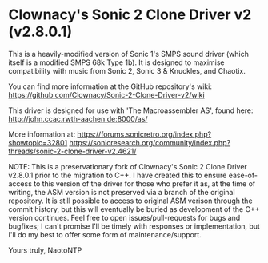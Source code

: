 # Clownacy's Sonic 2 Clone Driver v2 (v2.8.0.1)

This is a heavily-modified version of Sonic 1's SMPS sound driver (which itself is a modified SMPS 68k Type 1b).
It is designed to maximise compatibility with music from Sonic 2, Sonic 3 & Knuckles, and Chaotix.

You can find more information at the GitHub repository's wiki:
https://github.com/Clownacy/Sonic-2-Clone-Driver-v2/wiki

This driver is designed for use with 'The Macroassembler AS', found here:
http://john.ccac.rwth-aachen.de:8000/as/

More information at:
https://forums.sonicretro.org/index.php?showtopic=32801
https://sonicresearch.org/community/index.php?threads/sonic-2-clone-driver-v2.4621/

NOTE: This is a preservationary fork of Clownacy's Sonic 2 Clone Driver v2.8.0.1 prior to the migration to C++.
I have created this to ensure ease-of-access to this version of the driver for those who prefer it as, at the 
time of writing, the ASM version is not preserved via a branch of the original repository. It is still possible 
to access to original ASM verison through the commit history, but this will eventually be buried as development 
of the C++ version continues. Feel free to open issues/pull-requests for bugs and bugfixes; I can't promise I'll 
be timely with responses or implementation, but I'll do my best to offer some form of maintenance/support. 

Yours truly, NaotoNTP
